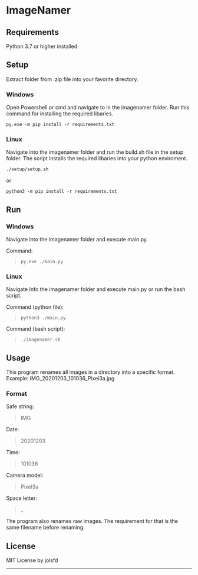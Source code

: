 # ImageNamer

## Requirements

Python 3.7 or higher installed.

## Setup

Extract folder from .zip file into your favorite directory.

### Windows

Open Powershell or cmd and navigate to in the imagenamer folder.
Run this command for installing the required libaries.

```
py.exe -m pip install -r requirements.txt
```

### Linux

Navigate into the imagenamer folder and run the build.sh file in the setup folder.
The script installs the required libaries into your python enviroment.

```bash
./setup/setup.sh
```

or

```
python3 -m pip install -r requirements.txt
```

## Run

### Windows

Navigate into the imagenamer folder and execute main.py.

Command:

> ```
> py.exe ./main.py
> ```

### Linux

Navigate Info the imagenamer folder and execute main.py or run the bash script.

Command (python file):

> ```
> python3 ./main.py
> ```

Command (bash script):

> ```
> ./imagenamer.sh
> ```

## Usage

This program renames all images in a directory into a specific format.
Example: IMG_20201203_101036_Pixel3a.jpg

### Format

Safe string:

> IMG

Date:

> 20201203

Time:

> 101036

Camera model:

> Pixel3a

Space letter:

> \_

The program also renames raw images. The requirement for that is the same filename before renaming.

## License

MIT License by jolsfd

---
